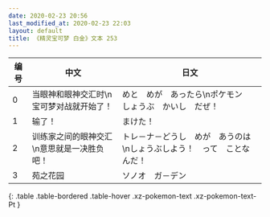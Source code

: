 ```yaml
---
date: 2020-02-23 20:56
last_modified_at: 2020-02-23 22:03
layout: default
title: 《精灵宝可梦 白金》文本 253
---
```

| 编号 | 中文 | 日文 |
| ---- | ---- | ---- |
| 0 | 当眼神和眼神交汇时\n宝可梦对战就开始了！ | めと　めが　あったら\nポケモン　しょうぶ　かいし　だぜ！ |
| 1 | 输了！ | まけた！ |
| 2 | 训练家之间的眼神交汇\n意思就是一决胜负吧！ | トレ－ナ－どうし　めが　あうのは\nしょうぶしよう！　って　ことなんだ！ |
| 3 | 苑之花园 | ソノオ　ガ－デン |
{: .table .table-bordered .table-hover .xz-pokemon-text .xz-pokemon-text-Pt }